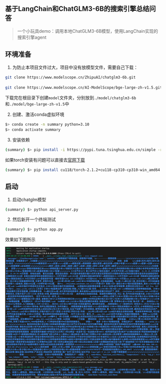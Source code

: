 ## 基于LangChain和ChatGLM3-6B的搜索引擎总结问答

> 一个小玩具demo：调用本地ChatGLM3-6B模型，使用LangChain实现的搜索引擎agent

## 环境准备


1. 为防止本项目文件过大，项目中没有放模型文件，需要自己下载：

```bash
git clone https://www.modelscope.cn/ZhipuAI/chatglm3-6b.git

git clone https://www.modelscope.cn/AI-ModelScope/bge-large-zh-v1.5.git
```

下载完在根目录下创建`model`文件夹，分别放到`./model/chatglm3-6b`和`./model/bge-large-zh-v1.5`中


2. 创建、激活conda虚拟环境

```bash
$> conda create -n summary python=3.10
$> conda activate summary
```

3. 安装依赖

```bash
(summary) $> pip install -i https://pypi.tuna.tsinghua.edu.cn/simple -r requirements.txt
```

如果torch安装有问题可以直接去[官网下载](https://download.pytorch.org/whl/torch_stable.html)

```bash
(summary) $> pip install cu118/torch-2.1.2+cu118-cp310-cp310-win_amd64.whl
```

## 启动

1. 启动chatglm模型

```bash
(summary) $> python api_server.py
```

2. 然后新开一个终端测试

```bash
(summary) $> python app.py
```

效果如下图所示

![result](./assets/result.png)